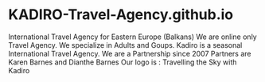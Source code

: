 # KADIRO-Travel-Agency.github.io
International Travel  Agency for Eastern Europe (Balkans)
We are online only Travel Agency.
We specialize in Adults and Goups.
Kadiro is a seasonal International Travel Agency.
We are a Partnership since 2007
Partners are Karen Barnes and Dianthe Barnes
Our logo is : Travelling the Sky with Kadiro
